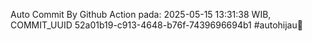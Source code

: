 Auto Commit By Github Action pada: 2025-05-15 13:31:38 WIB, COMMIT_UUID 52a01b19-c913-4648-b76f-7439696694b1 #autohijau🗿
